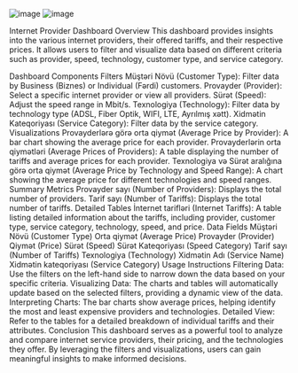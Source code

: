 
![image](https://github.com/nrug13/Internet-provayderleri/assets/101041926/96b8862c-900e-4f2c-af06-a330e1c35068)
![image](https://github.com/nrug13/Internet-provayderleri/assets/101041926/ba6335f2-f098-4676-9656-fcd7c72455ec)

Internet Provider Dashboard
Overview
This dashboard provides insights into the various internet providers, their offered tariffs, and their respective prices. It allows users to filter and visualize data based on different criteria such as provider, speed, technology, customer type, and service category.

Dashboard Components
Filters
Müştəri Növü (Customer Type): Filter data by Business (Biznes) or Individual (Fərdi) customers.
Provayder (Provider): Select a specific internet provider or view all providers.
Sürət (Speed): Adjust the speed range in Mbit/s.
Texnologiya (Technology): Filter data by technology type (ADSL, Fiber Optik, WIFI, LTE, Ayrılmış xətt).
Xidmətin Kateqoriyası (Service Category): Filter data by the service category.
Visualizations
Provayderlərə görə orta qiymət (Average Price by Provider): A bar chart showing the average price for each provider.
Provayderlərin orta qiymətləri (Average Prices of Providers): A table displaying the number of tariffs and average prices for each provider.
Texnologiya və Sürət aralığına görə orta qiymət (Average Price by Technology and Speed Range): A chart showing the average price for different technologies and speed ranges.
Summary Metrics
Provayder sayı (Number of Providers): Displays the total number of providers.
Tarif sayı (Number of Tariffs): Displays the total number of tariffs.
Detailed Tables
İnternet tarifləri (Internet Tariffs): A table listing detailed information about the tariffs, including provider, customer type, service category, technology, speed, and price.
Data Fields
Müştəri Növü (Customer Type)
Orta qiymət (Average Price)
Provayder (Provider)
Qiymət (Price)
Sürət (Speed)
Sürət Kateqoriyası (Speed Category)
Tarif sayı (Number of Tariffs)
Texnologiya (Technology)
Xidmətin Adı (Service Name)
Xidmətin kateqoriyası (Service Category)
Usage Instructions
Filtering Data: Use the filters on the left-hand side to narrow down the data based on your specific criteria.
Visualizing Data: The charts and tables will automatically update based on the selected filters, providing a dynamic view of the data.
Interpreting Charts: The bar charts show average prices, helping identify the most and least expensive providers and technologies.
Detailed View: Refer to the tables for a detailed breakdown of individual tariffs and their attributes.
Conclusion
This dashboard serves as a powerful tool to analyze and compare internet service providers, their pricing, and the technologies they offer. By leveraging the filters and visualizations, users can gain meaningful insights to make informed decisions.
